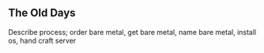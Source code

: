 ##  The Old Days

Describe process; order bare metal, get bare metal, name bare metal, install os,
hand craft server
